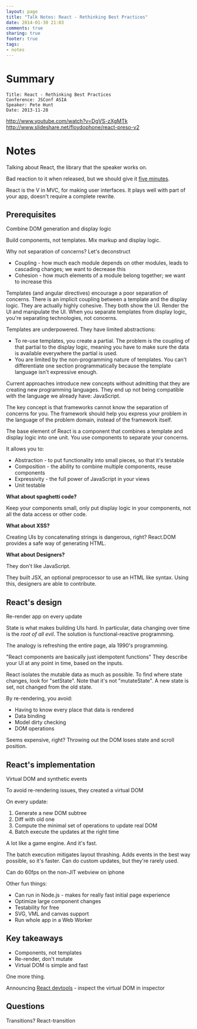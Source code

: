 ```yaml
---
layout: page
title: "Talk Notes: React - Rethinking Best Practices"
date: 2014-01-30 21:03
comments: true
sharing: true
footer: true
tags:
- notes
---
```


# Summary

    Title: React - Rethinking Best Practices
    Conference: JSConf ASIA
    Speaker: Pete Hunt
    Date: 2013-11-28

<http://www.youtube.com/watch?v=DgVS-zXgMTk> <http://www.slideshare.net/floydophone/react-preso-v2>

# Notes

Talking about React, the library that the speaker works on.

Bad reaction to it when released, but we should give it [five minutes](http://37signals.com/svn/posts/3124-give-it-five-minutes).

React is the V in MVC, for making user interfaces.  It plays well with part of your app, doesn't require a complete rewrite.

## Prerequisites

Combine DOM generation and display logic

Build components, not templates.  Mix markup and display logic.

Why not separation of concerns?  Let's deconstruct

* Coupling - how much each module depends on other modules, leads to cascading changes; we want to decrease this
* Cohesion - how much elements of a module belong together; we want to increase this

Templates (and angular directives) encourage a poor separation of concerns.  There is an implicit coupling between a template and the display logic.  They are actually highly cohesive.  They both show the UI.  Render the UI and manipulate the UI.  When you separate templates from display logic, you're separating technologies, not concerns.

Templates are underpowered.  They have limited abstractions:

* To re-use templates, you create a partial.  The problem is the coupling of that partial to the display logic, meaning you have to make sure the data is available everywhere the partial is used.
* You are limited by the non-programming nature of templates.  You can't differentiate one section programmatically because the template language isn't expressive enough.

Current approaches introduce new concepts without admitting that they are creating new programming languages.  They end up not being compatible with the language we already have: JavaScript.

The key concept is that frameworks cannot know the separation of concerns for you.  The framework should help you express your problem in the language of the problem domain, instead of the framework itself.

The base element of React is a component that combines a template and display logic into one unit.  You use components to separate your concerns.

It allows you to:

* Abstraction - to put functionality into small pieces, so that it's testable
* Composition - the ability to combine multiple components, reuse components
* Expressivity - the full power of JavaScript in your views
* Unit testable

**What about spaghetti code?**

Keep your components small, only put display logic in your components, not all the data access or other code.

**What about XSS?**

Creating UIs by concatenating strings is dangerous, right?  React.DOM provides a safe way of generating HTML.

**What about Designers?**

They don't like JavaScript.

They built JSX, an optional preprocessor to use an HTML like syntax.  Using this, designers are able to contribute.

## React's design

Re-render app on every update

State is what makes building UIs hard.  In particular, data changing over time is the _root of all evil_.  The solution is functional-reactive programming.

The analogy is refreshing the entire page, ala 1990's programming.

"React components are basically just idempotent functions"  They describe your UI at any point in time, based on the inputs.

React isolates the mutable data as much as possible.  To find where state changes, look for "setState".  Note that it's not "mutateState".  A new state is set, not changed from the old state.

By re-rendering, you avoid:

* Having to know every place that data is rendered
* Data binding
* Model dirty checking
* DOM operations

Seems expensive, right?  Throwing out the DOM loses state and scroll position.

## React's implementation

Virtual DOM and synthetic events

To avoid re-rendering issues, they created a virtual DOM

On every update:

1. Generate a new DOM subtree
2. Diff with old one
3. Compute the minimal set of operations to update real DOM
4. Batch execute the updates at the right time

A lot like a game engine.  And it's fast.

The batch execution mitigates layout thrashing. Adds events in the best way possible, so it's faster. Can do custom updates, but they're rarely used.

Can do 60fps on the non-JIT webview on iphone

Other fun things:

* Can run in Node.js - makes for really fast initial page experience
* Optimize large component changes
* Testability for free
* SVG, VML and canvas support
* Run whole app in a Web Worker

## Key takeaways

* Components, not templates
* Re-render, don't mutate
* Virtual DOM is simple and fast

One more thing.

Announcing [React devtools](http://facebook.github.io/react/blog/2014/01/02/react-chrome-developer-tools.html) - inspect the virtual DOM in inspector

## Questions

Transitions? React-transition
